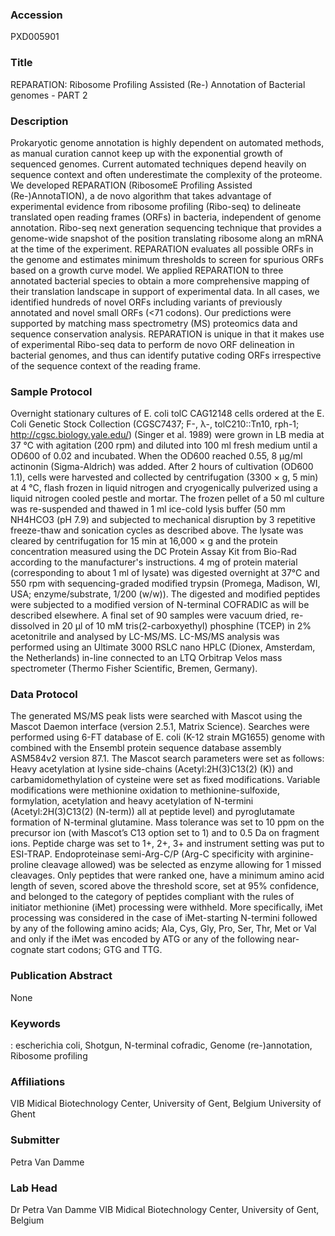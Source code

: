 ### Accession
PXD005901

### Title
REPARATION:  Ribosome Profiling Assisted (Re-) Annotation of Bacterial genomes - PART 2

### Description
Prokaryotic genome annotation is highly dependent on automated methods, as manual curation cannot keep up with the exponential growth of sequenced genomes. Current automated techniques depend heavily on sequence context and often underestimate the complexity of the proteome. We developed REPARATION (RibosomeE Profiling Assisted (Re-)AnnotaTION), a de novo algorithm that takes advantage of experimental evidence from ribosome profiling (Ribo-seq) to delineate translated open reading frames (ORFs) in bacteria, independent of genome annotation. Ribo-seq next generation sequencing technique that provides a genome-wide snapshot of the position translating ribosome along an mRNA at the time of the experiment. REPARATION evaluates all possible ORFs in the genome and estimates minimum thresholds to screen for spurious ORFs based on a growth curve model. We applied REPARATION to three annotated bacterial species to obtain a more comprehensive mapping of their translation landscape in support of experimental data. In all cases, we identified hundreds of novel ORFs including variants of previously annotated and novel small ORFs (<71 codons). Our predictions were supported by matching mass spectrometry (MS) proteomics data and sequence conservation analysis. REPARATION is unique in that it makes use of experimental Ribo-seq data to perform de novo ORF delineation in bacterial genomes, and thus can identify putative coding ORFs irrespective of the sequence context of the reading frame.

### Sample Protocol
Overnight stationary cultures of E. coli tolC CAG12148 cells ordered at the E. Coli Genetic Stock Collection (CGSC7437; F-, λ-, tolC210::Tn10, rph-1;  http://cgsc.biology.yale.edu/) (Singer et al. 1989) were grown in LB media at 37 °C with agitation (200 rpm) and diluted into 100 ml fresh medium until a OD600 of 0.02 and incubated. When the OD600 reached 0.55, 8 µg/ml actinonin (Sigma-Aldrich) was added. After 2 hours of cultivation (OD600 1.1), cells were harvested and collected by centrifugation (3300 × g, 5 min) at 4 °C, flash frozen in liquid nitrogen and cryogenically pulverized using a liquid nitrogen cooled pestle and mortar. The frozen pellet of a 50 ml culture was re-suspended and thawed in 1 ml ice-cold lysis buffer (50 mm NH4HCO3 (pH 7.9) and subjected to mechanical disruption by 3 repetitive freeze-thaw and sonication cycles as described above. The lysate was cleared by centrifugation for 15 min at 16,000 × g and the protein concentration measured using the DC Protein Assay Kit from Bio-Rad according to the manufacturer's instructions. 4 mg of protein material (corresponding to about 1 ml of lysate) was digested overnight at 37°C and 550 rpm with sequencing-graded modified trypsin (Promega, Madison, WI, USA; enzyme/substrate, 1/200 (w/w)). The digested and modified peptides were subjected to a modified version of N-terminal COFRADIC as will be described elsewhere. A final set of 90 samples were vacuum dried, re-dissolved in 20 µl of 10 mM tris(2-carboxyethyl) phosphine (TCEP) in 2% acetonitrile and analysed by LC-MS/MS. LC-MS/MS analysis was performed using an Ultimate 3000 RSLC nano HPLC (Dionex, Amsterdam, the Netherlands) in-line connected to an LTQ Orbitrap Velos mass spectrometer (Thermo Fisher Scientific, Bremen, Germany).

### Data Protocol
The generated MS/MS peak lists were searched with Mascot using the Mascot Daemon interface (version 2.5.1, Matrix Science).  Searches were performed using 6-FT database of E. coli (K-12 strain MG1655) genome with combined with the Ensembl protein sequence database assembly ASM584v2 version 87.1. The Mascot search parameters were set as follows: Heavy acetylation at lysine side-chains (Acetyl:2H(3)C13(2) (K)) and carbamidomethylation of cysteine were set as fixed modifications. Variable modifications were methionine oxidation to methionine-sulfoxide, formylation, acetylation and heavy acetylation of N-termini (Acetyl:2H(3)C13(2) (N-term)) all at peptide level) and pyroglutamate formation of N-terminal glutamine. Mass tolerance was set to 10 ppm on the precursor ion (with Mascot’s C13 option set to 1) and to 0.5 Da on fragment ions. Peptide charge was set to 1+, 2+, 3+ and instrument setting was put to ESI-TRAP.  Endoproteinase semi-Arg-C/P (Arg-C specificity with arginine-proline cleavage allowed) was be selected as enzyme allowing for 1 missed cleavages.  Only peptides that were ranked one, have a minimum amino acid length of seven, scored above the threshold score, set at 95% confidence, and belonged to the category of peptides compliant with the rules of initiator methionine (iMet) processing were withheld. More specifically, iMet processing was considered in the case of iMet-starting N-termini followed by any of the following amino acids; Ala, Cys, Gly, Pro, Ser, Thr, Met or Val and only if the iMet was encoded by ATG or any of the following near-cognate start codons; GTG and TTG.

### Publication Abstract
None

### Keywords
: escherichia coli, Shotgun, N-terminal cofradic, Genome (re-)annotation, Ribosome profiling

### Affiliations
VIB Midical Biotechnology Center, University of Gent, Belgium
University of Ghent

### Submitter
Petra Van Damme

### Lab Head
Dr Petra Van Damme
VIB Midical Biotechnology Center, University of Gent, Belgium


